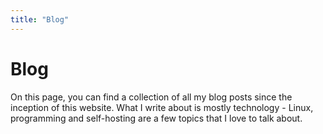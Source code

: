 ```yaml
--- 
title: "Blog"
---
```


# Blog
On this page, you can find a collection of all my blog posts since the
inception of this website. What I write about is mostly technology - Linux,
programming and self-hosting are a few topics that I love to talk about.
